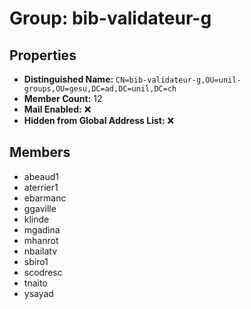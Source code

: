 # Group: bib-validateur-g

## Properties

- **Distinguished Name:** `CN=bib-validateur-g,OU=unil-groups,OU=gesu,DC=ad,DC=unil,DC=ch`
- **Member Count:** 12
- **Mail Enabled:** ❌
- **Hidden from Global Address List:** ❌

## Members

- abeaud1
- aterrier1
- ebarmanc
- ggaville
- klinde
- mgadina
- mhanrot
- nbailatv
- sbiro1
- scodresc
- tnaito
- ysayad
